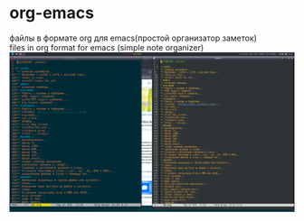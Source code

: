 # org-emacs
файлы в формате org для emacs(простой организатор заметок)<br />
files in org format for emacs (simple note organizer)<br />
<code>![org_emacs](./image/org_emacs.png "org emacs")</code>

